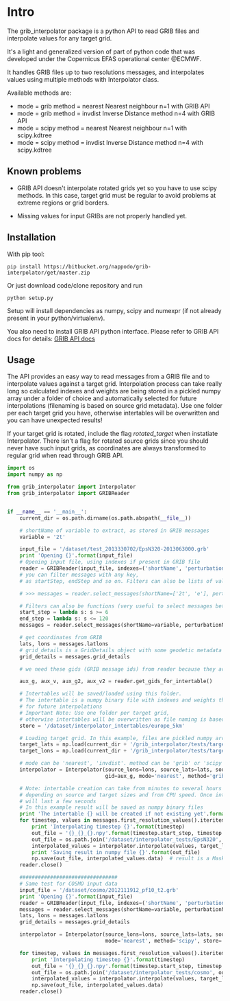 Intro
=====

The grib_interpolator package is a python API to read GRIB files and interpolate values for any target grid.

It's a light and generalized version of part of python code that was developed under the Copernicus EFAS operational center @ECMWF.

It handles GRIB files up to two resolutions messages, and interpolates values using multiple methods with Interpolator class.

Available methods are:

+ mode = grib method = nearest Nearest neighbour n=1 with GRIB API
+ mode = grib method = invdist Inverse Distance method n=4 with GRIB API
+ mode = scipy method = nearest Nearest neighbour n=1 with scipy.kdtree
+ mode = scipy method = invdist Inverse Distance method n=4 with scipy.kdtree

Known problems
--------------

* GRIB API doesn't interpolate rotated grids yet so you have to use scipy methods. In this case, target grid must be regular
to avoid problems at extreme regions or grid borders.

* Missing values for input GRIBs are not properly handled yet.



Installation
------------

With pip tool:

    pip install https://bitbucket.org/nappodo/grib-interpolator/get/master.zip
    
Or just download code/clone repository and run

    python setup.py
    
Setup will install dependencies as numpy, scipy and numexpr (if not already present in your python/virtualenv). 

You also need to install GRIB API python interface. 
Please refer to GRIB API docs for details: [GRIB API docs](https://software.ecmwf.int/wiki/display/GRIB)

Usage
-----

The API provides an easy way to read messages from a GRIB file and to interpolate values against a target grid.
Interpolation process can take really long so calculated indexes and weights are being stored 
in a pickled numpy array under a folder of choice and automatically selected for future interpolations 
(filenaming is based on source grid metadata). Use one folder per each target grid you have, 
otherwise intertables will be overwritten and you can have unexpected results!

If your target grid is rotated, include the flag _rotated_target_ when instatiate Interpolator.
There isn't a flag for rotated source grids since you should never have such input grids, as coordinates are always transformed to 
regular grid when read through GRIB API.

```python
import os
import numpy as np

from grib_interpolator import Interpolator
from grib_interpolator import GRIBReader


if __name__ == '__main__':
    current_dir = os.path.dirname(os.path.abspath(__file__))

    # shortName of variable to extract, as stored in GRIB messages
    variable = '2t'

    input_file = '/dataset/test_2013330702/EpsN320-2013063000.grb'
    print 'Opening {}'.format(input_file)
    # Opening input file, using indexes if present in GRIB file
    reader = GRIBReader(input_file, indexes=('shortName', 'perturbationNumber'))
    # you can filter messages with any key,
    # as startStep, endStep and so on. Filters can also be lists of values to select

    # >>> messages = reader.select_messages(shortName=['2t', 'e'], perturbationNumber=[8, 10])

    # Filters can also be functions (very useful to select messages between a range)
    start_step = lambda s: s >= 6
    end_step = lambda s: s <= 120
    messages = reader.select_messages(shortName=variable, perturbationNumber=10, startStep=start_step, endStep=end_step)

    # get coordinates from GRIB
    lats, lons = messages.latlons
    # grid_details is a GridDetails object with some geodetic metadata describing grid, used in interpolation
    grid_details = messages.grid_details

    # we need these gids (GRIB message ids) from reader because they are required from GRIB API 'find nearest' methods.

    aux_g, aux_v, aux_g2, aux_v2 = reader.get_gids_for_intertable()

    # Intertables will be saved/loaded using this folder.
    # The intertable is a numpy binary file with indexes and weights that will be reused
    # for future interpolations
    # Important Note: Use one folder per target grid,
    # otherwise intertables will be overwritten as file naming is based only on source grid metadata.
    store = '/dataset/interpolator_intertables/europe_5km'

    # Loading target grid. In this example, files are pickled numpy array representing Europe grid 5Km
    target_lats = np.load(current_dir + '/grib_interpolator/tests/target_lats.npy')
    target_lons = np.load(current_dir + '/grib_interpolator/tests/target_lons.npy')

    # mode can be 'nearest', 'invdist'. method can be 'grib' or 'scipy'
    interpolator = Interpolator(source_lons=lons, source_lats=lats, source_grid_details=grid_details,
                                gid=aux_g, mode='nearest', method='grib', store=store)

    # Note: intertable creation can take from minutes to several hours or days,
    # depending on source and target sizes and from CPU speed. Once intertable is created, the whole process
    # will last a few seconds
    # In this example result will be saved as numpy binary files
    print 'The intertable {} will be created if not existing yet'.format(interpolator.intertable_path)
    for timestep, values in messages.first_resolution_values().iteritems():
        print 'Interpolating timestep {}'.format(timestep)
        out_file = '{}_{}_{}.npy'.format(timestep.start_step, timestep.end_step, variable)
        out_file = os.path.join('/dataset/interpolator_tests/EpsN320', out_file)
        interpolated_values = interpolator.interpolate(values, target_lons, target_lats)
        print 'Saving result in numpy file {}'.format(out_file)
        np.save(out_file, interpolated_values.data)  # result is a MaskedArray so we only save real array
    reader.close()

    ################################
    # Same test for COSMO input data
    input_file = '/dataset/cosmo/2012111912_pf10_t2.grb'
    print 'Opening {}'.format(input_file)
    reader = GRIBReader(input_file, indexes=('shortName', 'perturbationNumber'))
    messages = reader.select_messages(shortName=variable, perturbationNumber=10)
    lats, lons = messages.latlons
    grid_details = messages.grid_details

    interpolator = Interpolator(source_lons=lons, source_lats=lats, source_grid_details=grid_details,
                                mode='nearest', method='scipy', store='/dataset/interpolator_intertables/cosmo')

    for timestep, values in messages.first_resolution_values().iteritems():
        print 'Interpolating timestep {}'.format(timestep)
        out_file = '{}_{}_{}.npy'.format(timestep.start_step, timestep.end_step, variable)
        out_file = os.path.join('/dataset/interpolator_tests/cosmo', out_file)
        interpolated_values = interpolator.interpolate(values, target_lons, target_lats)
        np.save(out_file, interpolated_values.data)
    reader.close()

```




